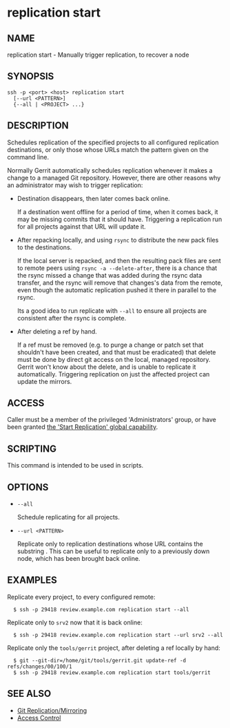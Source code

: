 replication start
=================

NAME
----
replication start - Manually trigger replication, to recover a node

SYNOPSIS
--------
```
ssh -p <port> <host> replication start
  [--url <PATTERN>]
  {--all | <PROJECT> ...}
```

DESCRIPTION
-----------
Schedules replication of the specified projects to all configured
replication destinations, or only those whose URLs match the pattern
given on the command line.

Normally Gerrit automatically schedules replication whenever it
makes a change to a managed Git repository.  However, there are
other reasons why an administrator may wish to trigger replication:

* Destination disappears, then later comes back online.

	If a destination went offline for a period of time, when it
	comes back, it may be missing commits that it should have.
	Triggering a replication run for all projects against that URL
	will update it.

* After repacking locally, and using `rsync` to distribute the new
  pack files to the destinations.

	If the local server is repacked, and then the resulting pack
	files are sent to remote peers using `rsync -a
	--delete-after`, there is a chance that the rsync missed a
	change that was added during the rsync data transfer, and the
	rsync will remove that changes's data from the remote, even
	though the automatic replication pushed it there in parallel
	to the rsync.

	Its a good idea to run replicate with `--all` to ensure all
	projects are consistent after the rsync is complete.

* After deleting a ref by hand.

	If a ref must be removed (e.g. to purge a change or patch set
	that shouldn't have been created, and that must be eradicated)
	that delete must be done by direct git access on the local,
	managed repository.  Gerrit won't know about the delete, and
	is unable to replicate it automatically.  Triggering
	replication on just the affected project can update the
	mirrors.

ACCESS
------
Caller must be a member of the privileged 'Administrators' group,
or have been granted [the 'Start Replication' global capability][1].

[1]: ../../../Documentation/access-control.html#capability_startReplication

SCRIPTING
---------
This command is intended to be used in scripts.

OPTIONS
-------

* `--all`

	Schedule replicating for all projects.

* `--url <PATTERN>`

	Replicate only to replication destinations whose URL contains
	the substring <PATTERN>.  This can be useful to replicate
	only to a previously down node, which has been brought back
	online.

EXAMPLES
--------
Replicate every project, to every configured remote:

```
  $ ssh -p 29418 review.example.com replication start --all
```

Replicate only to `srv2` now that it is back online:

```
  $ ssh -p 29418 review.example.com replication start --url srv2 --all
```

Replicate only the `tools/gerrit` project, after deleting a ref
locally by hand:

```
  $ git --git-dir=/home/git/tools/gerrit.git update-ref -d refs/changes/00/100/1
  $ ssh -p 29418 review.example.com replication start tools/gerrit
```

SEE ALSO
--------

* [Git Replication/Mirroring](config.html)
* [Access Control](../../../Documentation/access-control.html)
